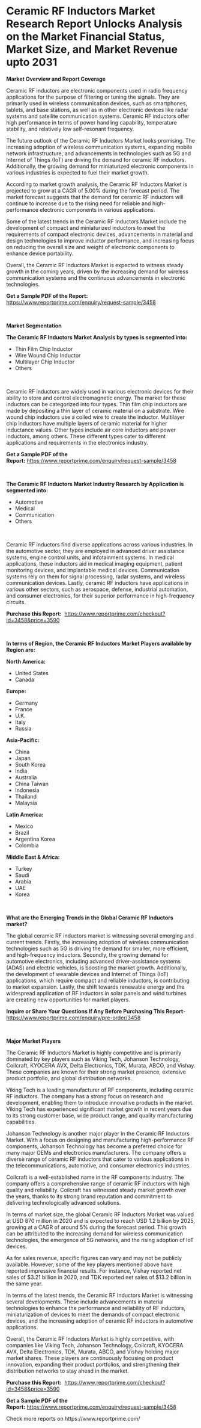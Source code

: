<p><h1>Ceramic RF Inductors Market Research Report Unlocks Analysis on the Market Financial Status, Market Size, and Market Revenue upto 2031</h1></p><p><strong>Market Overview and Report Coverage</strong></p>
<p><p>Ceramic RF inductors are electronic components used in radio frequency applications for the purpose of filtering or tuning the signals. They are primarily used in wireless communication devices, such as smartphones, tablets, and base stations, as well as in other electronic devices like radar systems and satellite communication systems. Ceramic RF inductors offer high performance in terms of power handling capability, temperature stability, and relatively low self-resonant frequency.</p><p>The future outlook of the Ceramic RF Inductors Market looks promising. The increasing adoption of wireless communication systems, expanding mobile network infrastructure, and advancements in technologies such as 5G and Internet of Things (IoT) are driving the demand for ceramic RF inductors. Additionally, the growing demand for miniaturized electronic components in various industries is expected to fuel their market growth.</p><p>According to market growth analysis, the Ceramic RF Inductors Market is projected to grow at a CAGR of 5.00% during the forecast period. The market forecast suggests that the demand for ceramic RF inductors will continue to increase due to the rising need for reliable and high-performance electronic components in various applications. </p><p>Some of the latest trends in the Ceramic RF Inductors Market include the development of compact and miniaturized inductors to meet the requirements of compact electronic devices, advancements in material and design technologies to improve inductor performance, and increasing focus on reducing the overall size and weight of electronic components to enhance device portability.</p><p>Overall, the Ceramic RF Inductors Market is expected to witness steady growth in the coming years, driven by the increasing demand for wireless communication systems and the continuous advancements in electronic technologies.</p></p>
<p><strong>Get a Sample PDF of the Report:</strong> <a href="https://www.reportprime.com/enquiry/request-sample/3458">https://www.reportprime.com/enquiry/request-sample/3458</a></p>
<p>&nbsp;</p>
<p><strong>Market Segmentation</strong></p>
<p><strong>The Ceramic RF Inductors Market Analysis by types is segmented into:</strong></p>
<p><ul><li>Thin Film Chip Inductor</li><li>Wire Wound Chip Inductor</li><li>Multilayer Chip Inductor</li><li>Others</li></ul></p>
<p>&nbsp;</p>
<p><p>Ceramic RF inductors are widely used in various electronic devices for their ability to store and control electromagnetic energy. The market for these inductors can be categorized into four types. Thin film chip inductors are made by depositing a thin layer of ceramic material on a substrate. Wire wound chip inductors use a coiled wire to create the inductor. Multilayer chip inductors have multiple layers of ceramic material for higher inductance values. Other types include air core inductors and power inductors, among others. These different types cater to different applications and requirements in the electronics industry.</p></p>
<p><strong>Get a Sample PDF of the Report:</strong>&nbsp;<a href="https://www.reportprime.com/enquiry/request-sample/3458">https://www.reportprime.com/enquiry/request-sample/3458</a></p>
<p>&nbsp;</p>
<p><strong>The Ceramic RF Inductors Market Industry Research by Application is segmented into:</strong></p>
<p><ul><li>Automotive</li><li>Medical</li><li>Communication</li><li>Others</li></ul></p>
<p>&nbsp;</p>
<p><p>Ceramic RF inductors find diverse applications across various industries. In the automotive sector, they are employed in advanced driver assistance systems, engine control units, and infotainment systems. In medical applications, these inductors aid in medical imaging equipment, patient monitoring devices, and implantable medical devices. Communication systems rely on them for signal processing, radar systems, and wireless communication devices. Lastly, ceramic RF inductors have applications in various other sectors, such as aerospace, defense, industrial automation, and consumer electronics, for their superior performance in high-frequency circuits.</p></p>
<p><strong>Purchase this Report:</strong>&nbsp; <a href="https://www.reportprime.com/checkout?id=3458&price=3590">https://www.reportprime.com/checkout?id=3458&price=3590</a></p>
<p>&nbsp;</p>
<p><strong>In terms of Region, the Ceramic RF Inductors Market Players available by Region are:</strong></p>
<p>
    <p> <strong> North America: </strong>
        <ul>
            <li>United States</li>
            <li>Canada</li>
        </ul>
        </p> 
    <p> <strong> Europe: </strong>
        <ul>
            <li>Germany</li>
            <li>France</li>
            <li>U.K.</li>
            <li>Italy</li>
            <li>Russia</li>
        </ul>
        </p> 
    <p> <strong> Asia-Pacific: </strong>
        <ul>
            <li>China</li>
            <li>Japan</li>
            <li>South Korea</li>
            <li>India</li>
            <li>Australia</li>
            <li>China Taiwan</li>
            <li>Indonesia</li>
            <li>Thailand</li>
            <li>Malaysia</li>
        </ul>
        </p> 
    <p> <strong> Latin America: </strong>
        <ul>
            <li>Mexico</li>
            <li>Brazil</li>
            <li>Argentina Korea</li>
            <li>Colombia</li>
        </ul>
        </p> 
    <p> <strong> Middle East & Africa: </strong>
        <ul>
            <li>Turkey</li>
            <li>Saudi</li>
            <li>Arabia</li>
            <li>UAE</li>
            <li>Korea</li>
        </ul>
    </p>
    </p>
<p>&nbsp;</p>
<p><strong>What are the Emerging Trends in the Global Ceramic RF Inductors market?</strong></p>
<p><p>The global ceramic RF inductors market is witnessing several emerging and current trends. Firstly, the increasing adoption of wireless communication technologies such as 5G is driving the demand for smaller, more efficient, and high-frequency inductors. Secondly, the growing demand for automotive electronics, including advanced driver-assistance systems (ADAS) and electric vehicles, is boosting the market growth. Additionally, the development of wearable devices and Internet of Things (IoT) applications, which require compact and reliable inductors, is contributing to market expansion. Lastly, the shift towards renewable energy and the widespread application of RF inductors in solar panels and wind turbines are creating new opportunities for market players.</p></p>
<p><strong>Inquire or Share Your Questions If Any Before Purchasing This Report</strong>- <a href="https://www.reportprime.com/enquiry/pre-order/3458">https://www.reportprime.com/enquiry/pre-order/3458</a></p>
<p>&nbsp;</p>
<p><strong>Major Market Players</strong></p>
<p><p>The Ceramic RF Inductors Market is highly competitive and is primarily dominated by key players such as Viking Tech, Johanson Technology, Coilcraft, KYOCERA AVX, Delta Electronics, TDK, Murata, ABCO, and Vishay. These companies are known for their strong market presence, extensive product portfolio, and global distribution networks. </p><p>Viking Tech is a leading manufacturer of RF components, including ceramic RF inductors. The company has a strong focus on research and development, enabling them to introduce innovative products in the market. Viking Tech has experienced significant market growth in recent years due to its strong customer base, wide product range, and quality manufacturing capabilities.</p><p>Johanson Technology is another major player in the Ceramic RF Inductors Market. With a focus on designing and manufacturing high-performance RF components, Johanson Technology has become a preferred choice for many major OEMs and electronics manufacturers. The company offers a diverse range of ceramic RF inductors that cater to various applications in the telecommunications, automotive, and consumer electronics industries.</p><p>Coilcraft is a well-established name in the RF components industry. The company offers a comprehensive range of ceramic RF inductors with high quality and reliability. Coilcraft has witnessed steady market growth over the years, thanks to its strong brand reputation and commitment to delivering technologically advanced solutions.</p><p>In terms of market size, the global Ceramic RF Inductors Market was valued at USD 870 million in 2020 and is expected to reach USD 1.2 billion by 2025, growing at a CAGR of around 5% during the forecast period. This growth can be attributed to the increasing demand for wireless communication technologies, the emergence of 5G networks, and the rising adoption of IoT devices.</p><p>As for sales revenue, specific figures can vary and may not be publicly available. However, some of the key players mentioned above have reported impressive financial results. For instance, Vishay reported net sales of $3.21 billion in 2020, and TDK reported net sales of $13.2 billion in the same year.</p><p>In terms of the latest trends, the Ceramic RF Inductors Market is witnessing several developments. These include advancements in material technologies to enhance the performance and reliability of RF inductors, miniaturization of devices to meet the demands of compact electronic devices, and the increasing adoption of ceramic RF inductors in automotive applications.</p><p>Overall, the Ceramic RF Inductors Market is highly competitive, with companies like Viking Tech, Johanson Technology, Coilcraft, KYOCERA AVX, Delta Electronics, TDK, Murata, ABCO, and Vishay holding major market shares. These players are continuously focusing on product innovation, expanding their product portfolios, and strengthening their distribution networks to stay ahead in the market.</p></p>
<p><strong>Purchase this Report:</strong>&nbsp;&nbsp;<a href="https://www.reportprime.com/checkout?id=3458&price=3590">https://www.reportprime.com/checkout?id=3458&price=3590</a></p>
<p></p>
<p><strong>Get a Sample PDF of the Report:</strong>&nbsp;<a href="https://www.reportprime.com/enquiry/request-sample/3458">https://www.reportprime.com/enquiry/request-sample/3458</a></p>
<p>Check more reports on https://www.reportprime.com/</p>